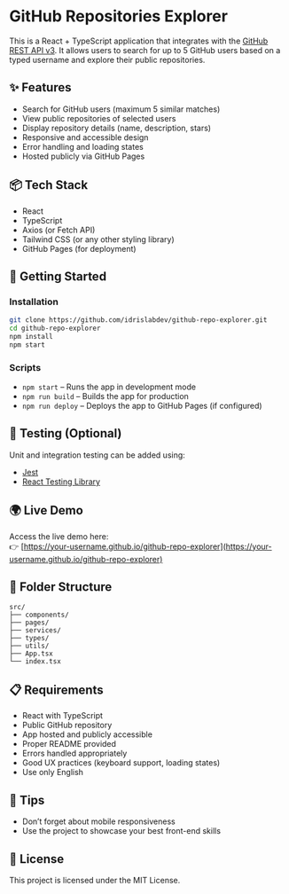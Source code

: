 # GitHub Repositories Explorer

This is a React + TypeScript application that integrates with the [GitHub REST API v3](https://developer.github.com/v3/). It allows users to search for up to 5 GitHub users based on a typed username and explore their public repositories.

## ✨ Features

- Search for GitHub users (maximum 5 similar matches)
- View public repositories of selected users
- Display repository details (name, description, stars)
- Responsive and accessible design
- Error handling and loading states
- Hosted publicly via GitHub Pages

## 📦 Tech Stack

- React
- TypeScript
- Axios (or Fetch API)
- Tailwind CSS (or any other styling library)
- GitHub Pages (for deployment)

## 🚀 Getting Started

### Installation

```bash
git clone https://github.com/idrislabdev/github-repo-explorer.git
cd github-repo-explorer
npm install
npm start
```

### Scripts

- `npm start` – Runs the app in development mode
- `npm run build` – Builds the app for production
- `npm run deploy` – Deploys the app to GitHub Pages (if configured)

## 🧪 Testing (Optional)

Unit and integration testing can be added using:

- [Jest](https://jestjs.io/)
- [React Testing Library](https://testing-library.com/docs/react-testing-library/intro)

## 🌍 Live Demo

Access the live demo here:  
👉 [https://your-username.github.io/github-repo-explorer](https://your-username.github.io/github-repo-explorer)

## 📁 Folder Structure

```
src/
├── components/
├── pages/
├── services/
├── types/
├── utils/
├── App.tsx
└── index.tsx
```

## 📋 Requirements

- React with TypeScript
- Public GitHub repository
- App hosted and publicly accessible
- Proper README provided
- Errors handled appropriately
- Good UX practices (keyboard support, loading states)
- Use only English

## 📱 Tips

- Don’t forget about mobile responsiveness
- Use the project to showcase your best front-end skills

## 📄 License

This project is licensed under the MIT License.

